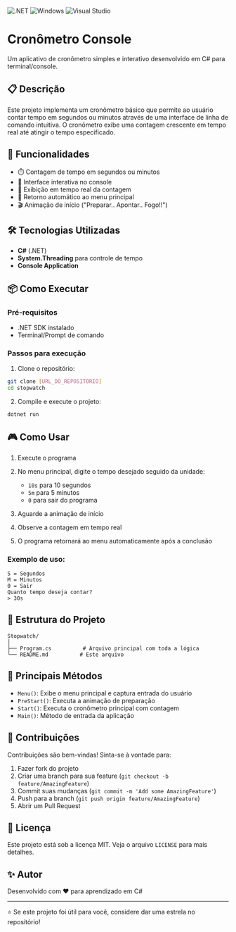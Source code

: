 ![.NET](https://img.shields.io/badge/.NET-5C2D91?style=for-the-badge&logo=.net&logoColor=white)
![Windows](https://img.shields.io/badge/Windows-0078D6?style=for-the-badge&logo=windows&logoColor=white)
![Visual Studio](https://img.shields.io/badge/Visual%20Studio-5C2D91.svg?style=for-the-badge&logo=visual-studio&logoColor=white)

# Cronômetro Console

Um aplicativo de cronômetro simples e interativo desenvolvido em C# para terminal/console.

## 📋 Descrição

Este projeto implementa um cronômetro básico que permite ao usuário contar tempo em segundos ou minutos através de uma interface de linha de comando intuitiva. O cronômetro exibe uma contagem crescente em tempo real até atingir o tempo especificado.

## 🚀 Funcionalidades

- ⏱️ Contagem de tempo em segundos ou minutos
- 🎯 Interface interativa no console
- 🔢 Exibição em tempo real da contagem
- 🔄 Retorno automático ao menu principal
- 🎬 Animação de início ("Preparar.. Apontar.. Fogo!!")

## 🛠️ Tecnologias Utilizadas

- **C#** (.NET)
- **System.Threading** para controle de tempo
- **Console Application**

## 📦 Como Executar

### Pré-requisitos

- .NET SDK instalado
- Terminal/Prompt de comando

### Passos para execução

1. Clone o repositório:
```bash
git clone [URL_DO_REPOSITORIO]
cd stopwatch
```

2. Compile e execute o projeto:
```bash
dotnet run
```

## 🎮 Como Usar

1. Execute o programa
2. No menu principal, digite o tempo desejado seguido da unidade:
   - `10s` para 10 segundos
   - `5m` para 5 minutos
   - `0` para sair do programa

3. Aguarde a animação de início
4. Observe a contagem em tempo real
5. O programa retornará ao menu automaticamente após a conclusão

### Exemplo de uso:
```
S = Segundos
M = Minutos
0 = Sair
Quanto tempo deseja contar?
> 30s
```

## 📁 Estrutura do Projeto

```
Stopwatch/
│
├── Program.cs          # Arquivo principal com toda a lógica
└── README.md          # Este arquivo
```

## 🔧 Principais Métodos

- `Menu()`: Exibe o menu principal e captura entrada do usuário
- `PreStart()`: Executa a animação de preparação
- `Start()`: Executa o cronômetro principal com contagem
- `Main()`: Método de entrada da aplicação

## 🤝 Contribuições

Contribuições são bem-vindas! Sinta-se à vontade para:

1. Fazer fork do projeto
2. Criar uma branch para sua feature (`git checkout -b feature/AmazingFeature`)
3. Commit suas mudanças (`git commit -m 'Add some AmazingFeature'`)
4. Push para a branch (`git push origin feature/AmazingFeature`)
5. Abrir um Pull Request

## 📄 Licença

Este projeto está sob a licença MIT. Veja o arquivo `LICENSE` para mais detalhes.

## ✨ Autor

Desenvolvido com ❤️ para aprendizado em C#

---

⭐ Se este projeto foi útil para você, considere dar uma estrela no repositório!
